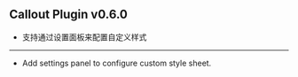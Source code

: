 ## Callout Plugin v0.6.0

- 支持通过设置面板来配置自定义样式

---

- Add settings panel to configure custom style sheet.


